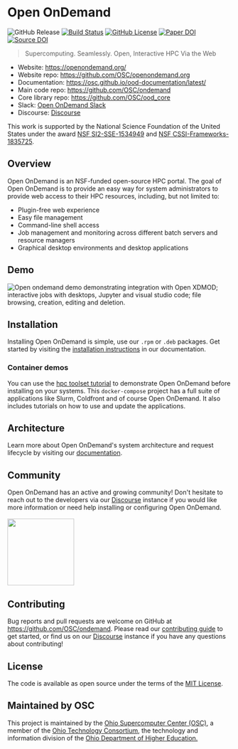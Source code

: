 # Open OnDemand
![GitHub Release](https://img.shields.io/github/release/osc/ondemand.svg?color=informational)
[![Build Status](https://github.com/osc/ondemand/workflows/Tests/badge.svg)](https://github.com/OSC/ondemand/actions?query=workflow%3ATests)
[![GitHub License](https://img.shields.io/badge/license-MIT-green.svg?color=success)](https://opensource.org/licenses/MIT)
[![Paper DOI](http://joss.theoj.org/papers/10.21105/joss.00622/status.svg)](https://doi.org/10.21105/joss.00622)
[![Source DOI](https://zenodo.org/badge/DOI/10.5281/zenodo.6323791.svg)](https://doi.org/10.5281/zenodo.6323791)
> Supercomputing. Seamlessly. Open, Interactive HPC Via the Web


- Website: https://openondemand.org/
- Website repo: https://github.com/OSC/openondemand.org
- Documentation: https://osc.github.io/ood-documentation/latest/
- Main code repo: https://github.com/OSC/ondemand
- Core library repo: https://github.com/OSC/ood_core
- Slack: [Open OnDemand Slack]
- Discourse: [Discourse]

This work is supported by the National Science Foundation of the United States under the award [NSF SI2-SSE-1534949](https://www.nsf.gov/awardsearch/showAward?AWD_ID=1534949) and [NSF CSSI-Frameworks-1835725](https://www.nsf.gov/awardsearch/showAward?AWD_ID=1835725).

## Overview
Open OnDemand is an NSF-funded open-source HPC portal. The goal of Open OnDemand is to provide an easy way for system administrators to provide web access to their HPC resources, including, but not limited to:

* Plugin-free web experience
* Easy file management
* Command-line shell access
* Job management and monitoring across different batch servers and resource managers
* Graphical desktop environments and desktop applications

## Demo

![Open ondemand demo demonstrating integration with Open XDMOD; interactive jobs with desktops, Jupyter and visual studio code; file browsing, creation, editing and deletion.](docs/imgs/open_ondemand_demo.gif)

## Installation
Installing Open OnDemand is simple, use our `.rpm` or `.deb` packages. Get started by visiting the [installation instructions] in our documentation.

### Container demos

You can use the [hpc toolset tutorial] to demonstrate Open OnDemand before installing on your systems. This `docker-compose` project
has a full suite of applications like Slurm, Coldfront and of course Open OnDemand.  It also includes tutorials on how to use
and update the applications.

## Architecture
Learn more about Open OnDemand's system architecture and request lifecycle by visiting our <a href="https://osc.github.io/ood-documentation/latest/architecture.html">documentation</a>.

## Community
Open OnDemand has an active and growing community! Don't hesitate to reach out to the developers via our [Discourse] instance if you would like more information or need help installing or configuring Open OnDemand.
<br/>
<br/>
<a href="https://discourse.osc.edu"><img src="https://upload.wikimedia.org/wikipedia/commons/1/17/Discourse_icon.svg" width=150></a>

## Contributing

Bug reports and pull requests are welcome on GitHub at
https://github.com/OSC/ondemand. Please read our [contributing guide] to get started, or find us on our [Discourse] instance if you have any questions about contributing!

## License

The code is available as open source under the terms of the [MIT License].

## Maintained by OSC
This project is maintained by the <a href="https://www.osc.edu">Ohio Supercomputer Center (OSC)</a>, a member of the <a href="https://www.oh-tech.org/">Ohio Technology Consortium</a>, the technology and information division of the <a href="https://education.ohio.gov/">Ohio Department of Higher Education.</a>

[MIT License]: http://opensource.org/licenses/MIT
[Open OnDemand Documentation]: https://osc.github.io/ood-documentation/latest/
[installation instructions]: https://osc.github.io/ood-documentation/latest/requirements.html
[contributing guide]: CONTRIBUTING.md
[Discourse]: https://discourse.osc.edu
[hpc toolset tutorial]: https://github.com/ubccr/hpc-toolset-tutorial/
[Open OnDemand Slack]: http://openondemand.org/slack
